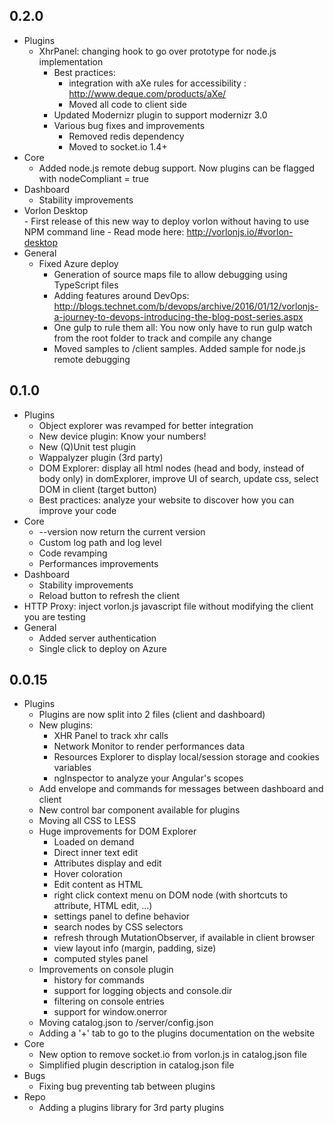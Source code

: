 ## 0.2.0

- Plugins
	- XhrPanel: changing hook to go over prototype for node.js implementation
    	- Best practices: 
    		- integration with aXe rules for accessibility : http://www.deque.com/products/aXe/
    		- Moved all code to client side
    	- Updated Modernizr plugin to support modernizr 3.0
    	- Various bug fixes and improvements
    		- Removed redis dependency
    		- Moved to socket.io 1.4+
- Core
	- Added node.js remote debug support. Now plugins can be flagged with nodeCompliant = true
- Dashboard
	- Stability improvements
- Vorlon Desktop   
    	- First release of this new way to deploy vorlon without having to use NPM command line
    	- Read mode here: http://vorlonjs.io/#vorlon-desktop
- General
	- Fixed Azure deploy
    	- Generation of source maps file to allow debugging using TypeScript files
    	- Adding features around DevOps: http://blogs.technet.com/b/devops/archive/2016/01/12/vorlonjs-a-journey-to-devops-introducing-the-blog-post-series.aspx
    	- One gulp to rule them all: You now only have to run gulp watch from the root folder to track and compile any change
    	- Moved samples to /client samples. Added sample for node.js remote debugging

## 0.1.0

- Plugins
	- Object explorer was revamped for better integration
	- New device plugin: Know your numbers!
	- New (Q)Unit test plugin
	- Wappalyzer plugin (3rd party)
	- DOM Explorer: display all html nodes (head and body, instead of body only) in domExplorer, improve UI of search, update css, select DOM in client (target button)
	- Best practices: analyze your website to discover how you can improve your code
- Core
	- --version now return the current version
	- Custom log path and log level
	- Code revamping
	- Performances improvements
- Dashboard
	- Stability improvements
	- Reload button to refresh the client
- HTTP Proxy: inject vorlon.js javascript file without modifying the client you are testing
- General
	- Added server authentication
	- Single click to deploy on Azure

## 0.0.15

- Plugins
    - Plugins are now split into 2 files (client and dashboard)
	- New plugins: 
		- XHR Panel to track xhr calls
		- Network Monitor to render performances data
		- Resources Explorer to display local/session storage and cookies variables
		- ngInspector to analyze your Angular's scopes
	- Add envelope and commands for messages between dashboard and client
	- New control bar component available for plugins
	- Moving all CSS to LESS
	- Huge improvements for DOM Explorer
		- Loaded on demand
		- Direct inner text edit
		- Attributes display and edit
		- Hover coloration
		- Edit content as HTML
		- right click context menu on DOM node (with shortcuts to attribute, HTML edit, ...)
		- settings panel to define behavior
		- search nodes by CSS selectors
		- refresh through MutationObserver, if available in client browser
		- view layout info (margin, padding, size)
		- computed styles panel 
	- Improvements on console plugin
		- history for commands
		- support for logging objects and console.dir
		- filtering on console entries
		- support for window.onerror
	- Moving catalog.json to /server/config.json
	- Adding a '+' tab to go to the plugins documentation on the website
- Core
	- New option to remove socket.io from vorlon.js in catalog.json file
	- Simplified plugin description in catalog.json file
- Bugs
	- Fixing bug preventing tab between plugins
- Repo
	- Adding a plugins library for 3rd party plugins
